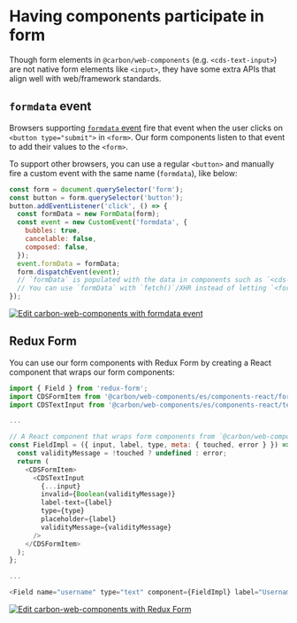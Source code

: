 # Having components participate in form

Though form elements in `@carbon/web-components` (e.g. `<cds-text-input>`) are not native form elements like `<input>`, they have some extra APIs that align well with web/framework standards.

## `formdata` event

Browsers supporting [`formdata` event](https://www.chromestatus.com/feature/5662230242656256) fire that event when the user clicks on `<button type="submit">` in `<form>`. Our form components listen to that event to add their values to the `<form>`.

To support other browsers, you can use a regular `<button>` and manually fire a custom event with the same name (`formdata`), like below:

```javascript
const form = document.querySelector('form');
const button = form.querySelector('button');
button.addEventListener('click', () => {
  const formData = new FormData(form);
  const event = new CustomEvent('formdata', {
    bubbles: true,
    cancelable: false,
    composed: false,
  });
  event.formData = formData;
  form.dispatchEvent(event);
  // `formData` is populated with the data in components such as `<cds-text-input>` or `<cds-dropdown>`, etc. in the `<form>`.
  // You can use `formData` with `fetch()`/XHR instead of letting `<form>` submit the data
});
```

[![Edit carbon-web-components with formdata event](https://codesandbox.io/static/img/play-codesandbox.svg)](https://codesandbox.io/s/github/carbon-design-system/carbon-web-components/tree/main/examples/codesandbox/form/basic)

## Redux Form

You can use our form components with Redux Form by creating a React component that wraps our form components:

```javascript
import { Field } from 'redux-form';
import CDSFormItem from '@carbon/web-components/es/components-react/form/form-item';
import CDSTextInput from '@carbon/web-components/es/components-react/text-input/text-input';

...

// A React component that wraps form components from `@carbon/web-components`
const FieldImpl = ({ input, label, type, meta: { touched, error } }) => {
  const validityMessage = !touched ? undefined : error;
  return (
    <CDSFormItem>
      <CDSTextInput
        {...input}
        invalid={Boolean(validityMessage)}
        label-text={label}
        type={type}
        placeholder={label}
        validityMessage={validityMessage}
      />
    </CDSFormItem>
  );
};

...

<Field name="username" type="text" component={FieldImpl} label="Username" />
```

[![Edit carbon-web-components with Redux Form](https://codesandbox.io/static/img/play-codesandbox.svg)](https://codesandbox.io/s/github/carbon-design-system/carbon-web-components/tree/main/examples/codesandbox/form/redux-form)

